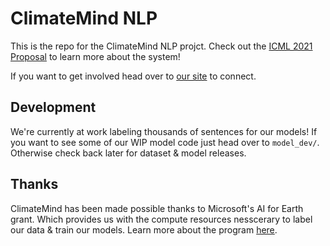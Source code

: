 # ClimateMind NLP

This is the repo for the ClimateMind NLP projct. Check out the [ICML 2021 Proposal](https://www.climatechange.ai/papers/icml2021/65) to learn more about the system!

If you want to get involved head over to [our site](https://climatemind.org/#get-involved) to connect.

## Development

We're currently at work labeling thousands of sentences for our models! If you want to see some of our WIP model code just head over to `model_dev/`. Otherwise check back later for dataset & model releases.

## Thanks

ClimateMind has been made possible thanks to Microsoft's AI for Earth grant. Which provides us with the compute resources nesscerary to label our data & train our models. Learn more about the program [here](https://www.microsoft.com/en-us/ai/ai-for-earth).
